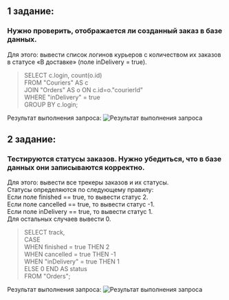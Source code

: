 ## 1 задание: 
### Нужно проверить, отображается ли созданный заказ в базе данных.
Для этого: вывести список логинов курьеров с количеством их заказов в статусе «В доставке» (поле inDelivery = true).  

> SELECT c.login, count(o.id)  
> FROM "Couriers" AS c  
> JOIN "Orders" AS o ON c.id=o."courierId"  
> WHERE "inDelivery" = true  
> GROUP BY c.login;

Результат выполнения запроса:
![Результат выполнения запроса](https://github.com/Hellgamor/Sql_and_autotest_project/blob/master/sql_query_1.png)

## 2 задание:
### Тестируются статусы заказов. Нужно убедиться, что в базе данных они записываются корректно.
Для этого: вывести все трекеры заказов и их статусы.  
Статусы определяются по следующему правилу:  
Если поле finished == true, то вывести статус 2.  
Если поле canсelled == true, то вывести статус -1.  
Если поле inDelivery == true, то вывести статус 1.  
Для остальных случаев вывести 0.

> SELECT track,   
     CASE  
        WHEN finished = true THEN 2  
        WHEN cancelled = true THEN -1  
        WHEN "inDelivery" = true THEN 1  
     ELSE 0 END AS status  
FROM "Orders";

Результат выполнения запроса:
![Результат выполнения запроса](https://github.com/Hellgamor/Sql_and_autotest_project/blob/master/sql_query_2.png)